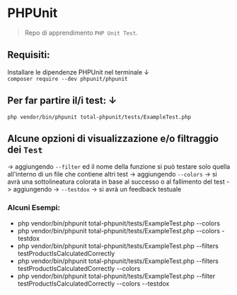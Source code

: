 # PHPUnit
> Repo di apprendimento `PHP Unit Test`.

## Requisiti:
Installare le dipendenze PHPUnit nel terminale ↓<br>
`composer require --dev phpunit/phpunit`

## Per far partire il/i test: ↓
        
`php vendor/bin/phpunit total-phpunit/tests/ExampleTest.php`

## Alcune opzioni di visualizzazione e/o filtraggio dei `Test`
-> aggiungendo `--filter` ed il nome della funzione si può testare solo quella all'interno di un file che contiene altri test
-> aggiungendo `--colors` -> si avrà una sottolineatura colorata in base al successo o al fallimento del test
-> aggiungendo -> `--testdox` -> si avrà un feedback testuale


### Alcuni Esempi:
<ul>
  <li>php vendor/bin/phpunit total-phpunit/tests/ExampleTest.php --colors</li>
  <li>php vendor/bin/phpunit total-phpunit/tests/ExampleTest.php --colors -testdox</li>
  <li>php vendor/bin/phpunit total-phpunit/tests/ExampleTest.php --filters</li>testProductIsCalculatedCorrectly</li>
  <li>php vendor/bin/phpunit total-phpunit/tests/ExampleTest.php --filters testProductIsCalculatedCorrectly --colors</li>
  <li>php vendor/bin/phpunit total-phpunit/tests/ExampleTest.php --filter testProductIsCalculatedCorrectly --colors --testdox</li>
</ul>